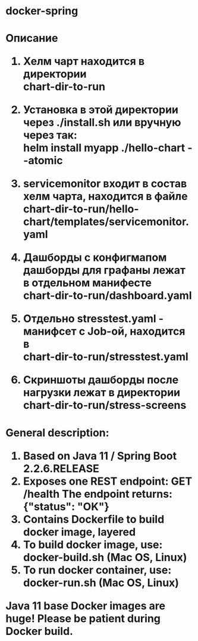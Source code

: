 # docker-spring

<h1>Описание 

1. Хелм чарт находится в директории<br>
chart-dir-to-run

2. Установка в этой директории через ./install.sh или вручную через так:<br> 
helm install myapp ./hello-chart --atomic

3. servicemonitor входит в состав хелм чарта, находится в файле 
    chart-dir-to-run/hello-chart/templates/servicemonitor.yaml

4. Дашборды c конфигмапом дашборды для графаны лежат в отдельном манифесте <br> 
chart-dir-to-run/dashboard.yaml

5. Отдельно stresstest.yaml - манифсет с Job-ой, находится в<br>
chart-dir-to-run/stresstest.yaml 

6. Скриншоты дашборды после нагрузки лежат в директории<br>
chart-dir-to-run/stress-screens


<h1> General description:


1. Based on Java 11 / Spring Boot 2.2.6.RELEASE
2. Exposes one REST endpoint: GET /health 
The endpoint returns: {"status": "OK"}
3. Contains Dockerfile to build docker image, layered
4. To build docker image, use: docker-build.sh (Mac OS, Linux)
5. To run docker container, use: docker-run.sh (Mac OS, Linux)


Java 11 base Docker images are huge! 
Please be patient during Docker build.